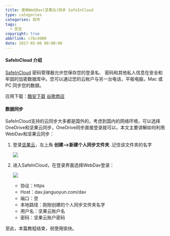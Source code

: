 ```yaml
---
title: 使用WebDav(坚果云)同步 SafeInCloud
type: categories
categories: 软件
tags:
  - 安全
copyright: true
abbrlink: c7bc4900
date: 2017-05-06 00:00:00
---
```


#### SafeInCloud 介绍

[SafeInCloud](https://www.safe-in-cloud.com/en/) 密码管理器允许您保存您的登录名、 密码和其他私人信息在安全和牢固的加密数据库中。您可以通过您的云帐户与另一台电话，平板电脑，Mac 或 PC 同步您的数据。

应用下载：[酷安下载](http://www.coolapk.com/apk/com.safeincloud)   [谷歌商店](https://play.google.com/store/apps/details?id=com.safeincloud)

#### 数据同步

SafeInCloud支持的云同步大多都是国外的，考虑到国内的网络环境，可以选择OneDrive和坚果云同步，OneDrive同步直接登录就可以，本文主要讲解如何利用WebDav和坚果云同步：<!-- more -->

1. 登录[坚果云](https://www.jianguoyun.com/)，左上角 **创建-->新建个人同步文件夹** .记住该文件夹的名字

   ![](https://ws1.sinaimg.cn/large/ba22af52gy1ffhaoxnvrbj20r907hwfc.jpg)

2. 进入SafeInCloud，在登录界面选择WebDav登录：

   ![](https://ws1.sinaimg.cn/large/ba22af52gy1ffjifoiladj20bt096jrx.jpg)

   - 协议：https
   - Host：dav.jianguoyun.com/dav
   - 端口：空
   - 本地路径：刚刚创建的个人同步文件夹名字
   - 用户名：坚果云账户名
   - 密码：坚果云账户密码

至此，本篇教程结束，祝使用愉快。

